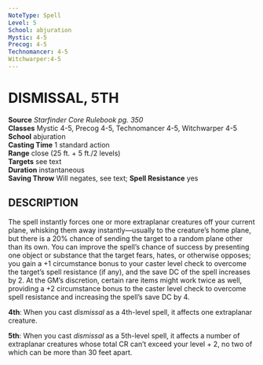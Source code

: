 ```yaml
---
NoteType: Spell
Level: 5
School: abjuration 
Mystic: 4-5
Precog: 4-5
Technomancer: 4-5
Witchwarper:4-5
---
```

# DISMISSAL, 5TH

**Source** _Starfinder Core Rulebook pg. 350_  
**Classes** Mystic 4-5, Precog 4-5, Technomancer 4-5, Witchwarper 4-5  
**School** abjuration  
**Casting Time** 1 standard action  
**Range** close (25 ft. + 5 ft./2 levels)  
**Targets** see text  
**Duration** instantaneous  
**Saving Throw** Will negates, see text; **Spell Resistance** yes

## DESCRIPTION

The spell instantly forces one or more extraplanar creatures off your current plane, whisking them away instantly—usually to the creature’s home plane, but there is a 20% chance of sending the target to a random plane other than its own. You can improve the spell’s chance of success by presenting one object or substance that the target fears, hates, or otherwise opposes; you gain a +1 circumstance bonus to your caster level check to overcome the target’s spell resistance (if any), and the save DC of the spell increases by 2. At the GM’s discretion, certain rare items might work twice as well, providing a +2 circumstance bonus to the caster level check to overcome spell resistance and increasing the spell’s save DC by 4.

**4th**: When you cast _dismissal_ as a 4th-level spell, it affects one extraplanar creature.

**5th**: When you cast _dismissal_ as a 5th-level spell, it affects a number of extraplanar creatures whose total CR can’t exceed your level + 2, no two of which can be more than 30 feet apart.